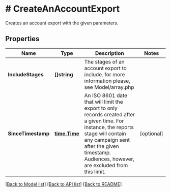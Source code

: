 # # CreateAnAccountExport
Creates an account export with the given parameters.

## Properties 


Name | Type | Description | Notes
------------ | ------------- | ------------- | -------------
**IncludeStages**| **[]string** | The stages of an account export to include. for more information please, see Model/array.php  |
**SinceTimestamp**| [**time.Time**](time.Time.md) | An ISO 8601 date that will limit the export to only records created after a given time. For instance, the reports stage will contain any campaign sent after the given timestamp. Audiences, however, are excluded from this limit.  | [optional]


[[Back to Model list]](../../README.md#models) [[Back to API list]](../../README.md#endpoints) [[Back to README]](../../README.md)


